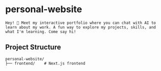 # personal-website

    Hey! 👋 Meet my interactive portfolio where you can chat with AI to learn about my work. A fun way to explore my projects, skills, and what I'm learning. Come say hi!

## Project Structure

    personal-website/
    ├── frontend/    # Next.js frontend
